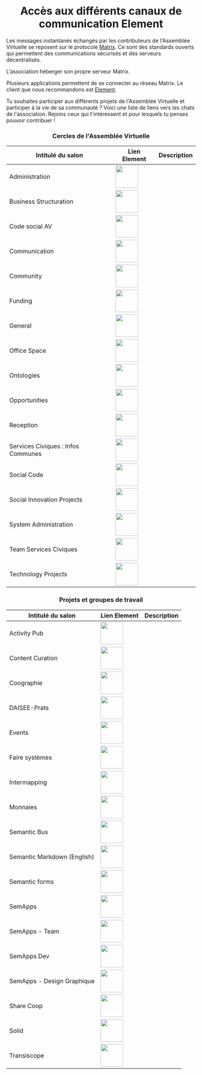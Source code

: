 # <center>Accès aux différents canaux de communication Element</center>

Les messages instantanés échangés par les contributeurs de l'Assemblée Virtuelle se reposent sur le protocole [Matrix](https://matrix.org/). Ce sont des standards ouverts qui permettent des communications sécurisés et des serveurs décentralisés.

L’association héberger son propre serveur Matrix. 

Plusieurs applications permettent de se connecter au réseau Matrix. Le client que nous recommandons est [Element](https://element.io/).

Tu souhaites participer aux différents projets de l'Assemblée Virtuelle et participer à la vie de sa communauté ? Voici une liste de liens vers les chats de l'association. Rejoins ceux qui t'intéressent et pour lesquels tu penses pouvoir contribuer  ! 

### <center>Cercles de l'Assemblée Virtuelle</center>



| Intitulé du salon                  | Lien Element                                                                                                                                                                                  | Description |
| ---------------------------------- | --------------------------------------------------------------------------------------------------------------------------------------------------------------------------------------------- | ----------- |
| Administration                     | [<img src =https://pad.lescommuns.org/uploads/upload_cf598cb48dbfa0cc9a3da4af6b2c21d7.png style="width: 60px;"/>](https://riot.im/app/#/room/#admin:matrix.virtual-assembly.org)              |             |
| Business Structuration             | [<img src =https://pad.lescommuns.org/uploads/upload_cf598cb48dbfa0cc9a3da4af6b2c21d7.png style="width: 60px;"/>](https://riot.im/app/#/room/#business:matrix.virtual-assembly.org)           |             |
| Code social AV                     | [<img src =https://pad.lescommuns.org/uploads/upload_cf598cb48dbfa0cc9a3da4af6b2c21d7.png style="width: 60px;"/>](https://riot.im/app/#/room/#va-social-code:matrix.virtual-assembly.org)     |             |
| Communication                      | [<img src =https://pad.lescommuns.org/uploads/upload_cf598cb48dbfa0cc9a3da4af6b2c21d7.png style="width: 60px;"/>](https://riot.im/app/#/room/#comm:matrix.virtual-assembly.org)               |             |
| Community                          | [<img src =https://pad.lescommuns.org/uploads/upload_cf598cb48dbfa0cc9a3da4af6b2c21d7.png style="width: 60px;"/>](https://riot.im/app/#/room/#community:matrix.virtual-assembly.org)          |             |
| Funding                            | [<img src =https://pad.lescommuns.org/uploads/upload_cf598cb48dbfa0cc9a3da4af6b2c21d7.png style="width: 60px;"/>](https://riot.im/app/#/room/#funding:matrix.virtual-assembly.org)            |             |
| General                            | [<img src =https://pad.lescommuns.org/uploads/upload_cf598cb48dbfa0cc9a3da4af6b2c21d7.png style="width: 60px;"/>](https://riot.im/app/#/room/#general:matrix.virtual-assembly.org)            |             |
| Office Space                       | [<img src =https://pad.lescommuns.org/uploads/upload_cf598cb48dbfa0cc9a3da4af6b2c21d7.png style="width: 60px;"/>](https://riot.im/app/#/room/#office:matrix.virtual-assembly.org)             |             |
| Ontologies                         | [<img src =https://pad.lescommuns.org/uploads/upload_cf598cb48dbfa0cc9a3da4af6b2c21d7.png style="width: 60px;"/>](https://riot.im/app/#/room/#ontologies:matrix.virtual-assembly.org)         |             |
| Opportunities                      | [<img src =https://pad.lescommuns.org/uploads/upload_cf598cb48dbfa0cc9a3da4af6b2c21d7.png style="width: 60px;"/>](https://riot.im/app/#/room/#opportunities:matrix.virtual-assembly.org)      |             |
| Reception                          | [<img src =https://pad.lescommuns.org/uploads/upload_cf598cb48dbfa0cc9a3da4af6b2c21d7.png style="width: 60px;"/>](https://riot.im/app/#/room/#reception:matrix.virtual-assembly.org)          |             |
| Services Civiques : Infos Communes | [<img src =https://pad.lescommuns.org/uploads/upload_cf598cb48dbfa0cc9a3da4af6b2c21d7.png style="width: 60px;"/>](https://riot.im/app/#/room/!pPZPbMcRCxkRgjKuQq:matrix.org)                  |             |
| Social Code                        | [<img src =https://pad.lescommuns.org/uploads/upload_cf598cb48dbfa0cc9a3da4af6b2c21d7.png style="width: 60px;"/>](https://riot.im/app/#/room/#social-code:matrix.virtual-assembly.org)        |             |
| Social Innovation Projects         | [<img src =https://pad.lescommuns.org/uploads/upload_cf598cb48dbfa0cc9a3da4af6b2c21d7.png style="width: 60px;"/>](https://riot.im/app/#/room/#social-coord:matrix.virtual-assembly.org)       |             |
| System Administration              | [<img src =https://pad.lescommuns.org/uploads/upload_cf598cb48dbfa0cc9a3da4af6b2c21d7.png style="width: 60px;"/>](https://riot.im/app/#/room/#sysadmin:matrix.virtual-assembly.org)           |             |
| Team Services Civiques             | [<img src =https://pad.lescommuns.org/uploads/upload_cf598cb48dbfa0cc9a3da4af6b2c21d7.png style="width: 60px;"/>](https://riot.im/app/#/room/!NsmhjrnsoxtIKrgCWK:matrix.virtual-assembly.org) |             |
| Technology Projects                | [<img src =https://pad.lescommuns.org/uploads/upload_cf598cb48dbfa0cc9a3da4af6b2c21d7.png style="width: 60px;"/>](https://riot.im/app/#/room/#tech-coord:matrix.virtual-assembly.org)         |             |

### <center>Projets et groupes de travail </center>


| Intitulé du salon           | Lien Element                                                                                                                                                                                  | Description |
| --------------------------- | --------------------------------------------------------------------------------------------------------------------------------------------------------------------------------------------- | ----------- |
| Activity Pub                | [<img src =https://pad.lescommuns.org/uploads/upload_cf598cb48dbfa0cc9a3da4af6b2c21d7.png style="width: 60px;"/>](https://riot.im/app/#/room/#activitypub:matrix.virtual-assembly.org)        |             |
| Content Curation            | [<img src =https://pad.lescommuns.org/uploads/upload_cf598cb48dbfa0cc9a3da4af6b2c21d7.png style="width: 60px;"/>](https://riot.im/app/#/room/#curation:matrix.virtual-assembly.org)           |             |
| Coographie                  | [<img src =https://pad.lescommuns.org/uploads/upload_cf598cb48dbfa0cc9a3da4af6b2c21d7.png style="width: 60px;"/>](https://riot.im/app/#/room/!VZSaeBnZYBatDmKMao:matrix.virtual-assembly.org) |             |
| DAISEE-Prats                | [<img src =https://pad.lescommuns.org/uploads/upload_cf598cb48dbfa0cc9a3da4af6b2c21d7.png style="width: 60px;"/>](https://riot.im/app/#/room/#daisee:matrix.virtual-assembly.org)             |             |
| Events                      | [<img src =https://pad.lescommuns.org/uploads/upload_cf598cb48dbfa0cc9a3da4af6b2c21d7.png style="width: 60px;"/>](https://riot.im/app/#/room/#events:matrix.virtual-assembly.org)             |             |
| Faire systèmes              | [<img src =https://pad.lescommuns.org/uploads/upload_cf598cb48dbfa0cc9a3da4af6b2c21d7.png style="width: 60px;"/>](https://riot.im/app/#/room/#fairesystemes:matrix.virtual-assembly.org)      |             |
| Intermapping                | [<img src =https://pad.lescommuns.org/uploads/upload_cf598cb48dbfa0cc9a3da4af6b2c21d7.png style="width: 60px;"/>](https://riot.im/app/#/room/#intermapping:matrix.org)                        |             |
| Monnaies                    | [<img src =https://pad.lescommuns.org/uploads/upload_cf598cb48dbfa0cc9a3da4af6b2c21d7.png style="width: 60px;"/>](https://riot.im/app/#/room/#monnaies:matrix.virtual-assembly.org)           |             |
| Semantic Bus                | [<img src =https://pad.lescommuns.org/uploads/upload_cf598cb48dbfa0cc9a3da4af6b2c21d7.png style="width: 60px;"/>](https://riot.im/app/#/room/#semantic-bus:matrix.virtual-assembly.org)       |             |
| Semantic Markdown (English) | [<img src =https://pad.lescommuns.org/uploads/upload_cf598cb48dbfa0cc9a3da4af6b2c21d7.png style="width: 60px;"/>](https://riot.im/app/#/room/#semantic-markdown:matrix.virtual-assembly.org)  |             |
| Semantic forms              | [<img src =https://pad.lescommuns.org/uploads/upload_cf598cb48dbfa0cc9a3da4af6b2c21d7.png style="width: 60px;"/>](https://riot.im/app/#/room/#semantic_forms:matrix.org)                      |             |
| SemApps                     | [<img src =https://pad.lescommuns.org/uploads/upload_cf598cb48dbfa0cc9a3da4af6b2c21d7.png style="width: 60px;"/>](https://riot.im/app/#/room/#semapps:matrix.virtual-assembly.org)            |             |
| SemApps - Team              | [<img src =https://pad.lescommuns.org/uploads/upload_cf598cb48dbfa0cc9a3da4af6b2c21d7.png style="width: 60px;"/>](https://riot.im/app/#/room/!OTpDXnfEDObfyPYNAx:matrix.virtual-assembly.org) |             |
| SemApps Dev                 | [<img src =https://pad.lescommuns.org/uploads/upload_cf598cb48dbfa0cc9a3da4af6b2c21d7.png style="width: 60px;"/>](https://riot.im/app/#/room/#semapps-dev:matrix.virtual-assembly.org)        |             |
| SemApps - Design Graphique  | [<img src =https://pad.lescommuns.org/uploads/upload_cf598cb48dbfa0cc9a3da4af6b2c21d7.png style="width: 60px;"/>](https://riot.im/app/#/room/!kIEzmyjCVHqKMoLNUf:matrix.org)                  |             |
| Share Coop                  | [<img src =https://pad.lescommuns.org/uploads/upload_cf598cb48dbfa0cc9a3da4af6b2c21d7.png style="width: 60px;"/>](https://riot.im/app/#/room/#sharecoop:matrix.virtual-assembly.org)          |             |
| Solid                       | [<img src =https://pad.lescommuns.org/uploads/upload_cf598cb48dbfa0cc9a3da4af6b2c21d7.png style="width: 60px;"/>](https://riot.im/app/#/room/#solid:matrix.virtual-assembly.org)              |             |
| Transiscope | [<img src =https://pad.lescommuns.org/uploads/upload_cf598cb48dbfa0cc9a3da4af6b2c21d7.png style="width: 60px;"/>](https://riot.im/app/#/room/!styQuGlEOVBnVZCVil:matrix.virtual-assembly.org)|          |



